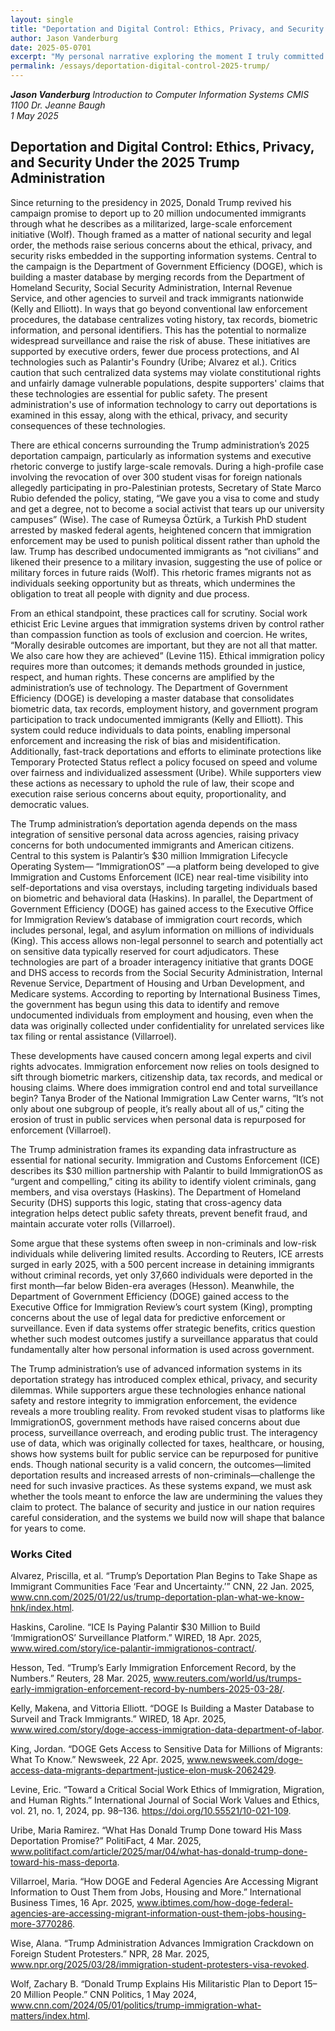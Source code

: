 ```yaml
---
layout: single
title: "Deportation and Digital Control: Ethics, Privacy, and Security Under the 2025 Trump Administration"
author: Jason Vanderburg
date: 2025-05-0701
excerpt: "My personal narrative exploring the moment I truly committed to recovery."
permalink: /essays/deportation-digital-control-2025-trump/
---
```


***Jason Vanderburg*** 
*Introduction to Computer Information Systems CMIS 1100* 
*Dr. Jeanne Baugh*  
*1 May 2025*

## Deportation and Digital Control: Ethics, Privacy, and Security Under the 2025 Trump Administration

Since returning to the presidency in 2025, Donald Trump revived his campaign promise to deport up to 20 million undocumented immigrants through what he describes as a militarized, large-scale enforcement initiative (Wolf). Though framed as a matter of national security and legal order, the methods raise serious concerns about the ethical, privacy, and security risks embedded in the supporting information systems. Central to the campaign is the Department of Government Efficiency (DOGE), which is building a master database by merging records from the Department of Homeland Security, Social Security Administration, Internal Revenue Service, and other agencies to surveil and track immigrants nationwide (Kelly and Elliott). In ways that go beyond conventional law enforcement procedures, the database centralizes voting history, tax records, biometric information, and personal identifiers.  This has the potential to normalize widespread surveillance and raise the risk of abuse. These initiatives are supported by executive orders, fewer due process protections, and AI technologies such as Palantir's Foundry (Uribe; Alvarez et al.). Critics caution that such centralized data systems may violate constitutional rights and unfairly damage vulnerable populations, despite supporters' claims that these technologies are essential for public safety. The present administration's use of information technology to carry out deportations is examined in this essay, along with the ethical, privacy, and security consequences of these technologies.

There are ethical concerns surrounding the Trump administration’s 2025 deportation campaign, particularly as information systems and executive rhetoric converge to justify large-scale removals. During a high-profile case involving the revocation of over 300 student visas for foreign nationals allegedly participating in pro-Palestinian protests, Secretary of State Marco Rubio defended the policy, stating, “We gave you a visa to come and study and get a degree, not to become a social activist that tears up our university campuses” (Wise). The case of Rumeysa Öztürk, a Turkish PhD student arrested by masked federal agents, heightened concern that immigration enforcement may be used to punish political dissent rather than uphold the law. Trump has described undocumented immigrants as “not civilians” and likened their presence to a military invasion, suggesting the use of police or military forces in future raids (Wolf). This rhetoric frames migrants not as individuals seeking opportunity but as threats, which undermines the obligation to treat all people with dignity and due process.

From an ethical standpoint, these practices call for scrutiny. Social work ethicist Eric Levine argues that immigration systems driven by control rather than compassion function as tools of exclusion and coercion. He writes, “Morally desirable outcomes are important, but they are not all that matter. We also care how they are achieved” (Levine 115). Ethical immigration policy requires more than outcomes; it demands methods grounded in justice, respect, and human rights. These concerns are amplified by the administration’s use of technology. The Department of Government Efficiency (DOGE) is developing a master database that consolidates biometric data, tax records, employment history, and government program participation to track undocumented immigrants (Kelly and Elliott). This system could reduce individuals to data points, enabling impersonal enforcement and increasing the risk of bias and misidentification. Additionally, fast-track deportations and efforts to eliminate protections like Temporary Protected Status reflect a policy focused on speed and volume over fairness and individualized assessment (Uribe). While supporters view these actions as necessary to uphold the rule of law, their scope and execution raise serious concerns about equity, proportionality, and democratic values.

The Trump administration’s deportation agenda depends on the mass integration of sensitive personal data across agencies, raising privacy concerns for both undocumented immigrants and American citizens. Central to this system is Palantir’s $30 million Immigration Lifecycle Operating System— “ImmigrationOS” —a platform being developed to give Immigration and Customs Enforcement (ICE) near real-time visibility into self-deportations and visa overstays, including targeting individuals based on biometric and behavioral data (Haskins). In parallel, the Department of Government Efficiency (DOGE) has gained access to the Executive Office for Immigration Review’s database of immigration court records, which includes personal, legal, and asylum information on millions of individuals (King). This access allows non-legal personnel to search and potentially act on sensitive data typically reserved for court adjudicators. These technologies are part of a broader interagency initiative that grants DOGE and DHS access to records from the Social Security Administration, Internal Revenue Service, Department of Housing and Urban Development, and Medicare systems. According to reporting by International Business Times, the government has begun using this data to identify and remove undocumented individuals from employment and housing, even when the data was originally collected under confidentiality for unrelated services like tax filing or rental assistance (Villarroel).

These developments have caused concern among legal experts and civil rights advocates. Immigration enforcement now relies on tools designed to sift through biometric markers, citizenship data, tax records, and medical or housing claims.  Where does immigration control end and total surveillance begin? Tanya Broder of the National Immigration Law Center warns, “It’s not only about one subgroup of people, it’s really about all of us,” citing the erosion of trust in public services when personal data is repurposed for enforcement (Villarroel).

The Trump administration frames its expanding data infrastructure as essential for national security. Immigration and Customs Enforcement (ICE) describes its $30 million partnership with Palantir to build ImmigrationOS as “urgent and compelling,” citing its ability to identify violent criminals, gang members, and visa overstays (Haskins). The Department of Homeland Security (DHS) supports this logic, stating that cross-agency data integration helps detect public safety threats, prevent benefit fraud, and maintain accurate voter rolls (Villarroel).

Some argue that these systems often sweep in non-criminals and low-risk individuals while delivering limited results. According to Reuters, ICE arrests surged in early 2025, with a 500 percent increase in detaining immigrants without criminal records, yet only 37,660 individuals were deported in the first month—far below Biden-era averages (Hesson). Meanwhile, the Department of Government Efficiency (DOGE) gained access to the Executive Office for Immigration Review’s court system (King), prompting concerns about the use of legal data for predictive enforcement or surveillance. Even if data systems offer strategic benefits, critics question whether such modest outcomes justify a surveillance apparatus that could fundamentally alter how personal information is used across government.

The Trump administration’s use of advanced information systems in its deportation strategy has introduced complex ethical, privacy, and security dilemmas. While supporters argue these technologies enhance national safety and restore integrity to immigration enforcement, the evidence reveals a more troubling reality. From revoked student visas to platforms like ImmigrationOS, government methods have raised concerns about due process, surveillance overreach, and eroding public trust. The interagency use of data, which was originally collected for taxes, healthcare, or housing, shows how systems built for public service can be repurposed for punitive ends. Though national security is a valid concern, the outcomes—limited deportation results and increased arrests of non-criminals—challenge the need for such invasive practices. As these systems expand, we must ask whether the tools meant to enforce the law are undermining the values they claim to protect. The balance of security and justice in our nation requires careful consideration, and the systems we build now will shape that balance for years to come.

### Works Cited

Alvarez, Priscilla, et al. “Trump’s Deportation Plan Begins to Take Shape as Immigrant Communities Face ‘Fear and Uncertainty.’” CNN, 22 Jan. 2025, www.cnn.com/2025/01/22/us/trump-deportation-plan-what-we-know-hnk/index.html.

Haskins, Caroline. “ICE Is Paying Palantir $30 Million to Build ‘ImmigrationOS’ Surveillance Platform.” WIRED, 18 Apr. 2025, www.wired.com/story/ice-palantir-immigrationos-contract/.

Hesson, Ted. “Trump’s Early Immigration Enforcement Record, by the Numbers.” Reuters, 28 Mar. 2025, www.reuters.com/world/us/trumps-early-immigration-enforcement-record-by-numbers-2025-03-28/.

Kelly, Makena, and Vittoria Elliott. “DOGE Is Building a Master Database to Surveil and Track Immigrants.” WIRED, 18 Apr. 2025, www.wired.com/story/doge-access-immigration-data-department-of-labor.

King, Jordan. “DOGE Gets Access to Sensitive Data for Millions of Migrants: What To Know.” Newsweek, 22 Apr. 2025, www.newsweek.com/doge-access-data-migrants-department-justice-elon-musk-2062429.

Levine, Eric. “Toward a Critical Social Work Ethics of Immigration, Migration, and Human Rights.” International Journal of Social Work Values and Ethics, vol. 21, no. 1, 2024, pp. 98–136. https://doi.org/10.55521/10-021-109.

Uribe, Maria Ramirez. “What Has Donald Trump Done toward His Mass Deportation Promise?” PolitiFact, 4 Mar. 2025, www.politifact.com/article/2025/mar/04/what-has-donald-trump-done-toward-his-mass-deporta.

Villarroel, Maria. “How DOGE and Federal Agencies Are Accessing Migrant Information to Oust Them from Jobs, Housing and More.” International Business Times, 16 Apr. 2025, www.ibtimes.com/how-doge-federal-agencies-are-accessing-migrant-information-oust-them-jobs-housing-more-3770286.

Wise, Alana. “Trump Administration Advances Immigration Crackdown on Foreign Student Protesters.” NPR, 28 Mar. 2025, www.npr.org/2025/03/28/immigration-student-protesters-visa-revoked.

Wolf, Zachary B. “Donald Trump Explains His Militaristic Plan to Deport 15–20 Million People.” CNN Politics, 1 May 2024, www.cnn.com/2024/05/01/politics/trump-immigration-what-matters/index.html.
